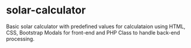 # solar-calculator
Basic solar calculator with predefined values for calculataion using HTML, CSS, Bootstrap Modals for front-end and PHP Class to handle back-end processing. 
